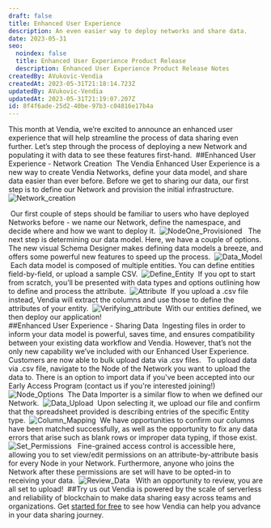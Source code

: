 ```yaml
---
draft: false
title: Enhanced User Experience
description: An even easier way to deploy networks and share data.
date: 2023-05-31
seo:
  noindex: false
  title: Enhanced User Experience Product Release
  description: Enhanced User Experience Product Release Notes
createdBy: AVukovic-Vendia
createdAt: 2023-05-31T21:18:14.723Z
updatedBy: AVukovic-Vendia
updatedAt: 2023-05-31T21:19:07.207Z
id: 8f4f6ade-25d2-40be-97b3-c04816e17b4a
---
```


This month at Vendia, we’re excited to announce an enhanced user experience that will help streamline the process of data sharing even further. Let’s step through the process of deploying a new Network and populating it with data to see these features first-hand.
﻿
##Enhanced User Experience - Network Creation
﻿
The Vendia Enhanced User Experience is a new way to create Vendia Networks, define your data model, and share data easier than ever before. Before we get to sharing our data, our first step is to define our Network and provision the initial infrastructure.
﻿
![Network_creation](https://d24nhiikxn5jns.cloudfront.net/optimized/res.cloudinary.com%252Fvendia%252Fimage%252Fupload%252Fv1685565302%252FScreenshot_2023-05-31_at_9.15.43_AM_uxa68b.png)
   
﻿
Our first couple of steps should be familiar to users who have deployed Networks before - we name our Network, define the namespace, and decide where and how we want to deploy it. 
﻿
![NodeOne_Provisioned](https://d24nhiikxn5jns.cloudfront.net/optimized/res.cloudinary.com%252Fvendia%252Fimage%252Fupload%252Fv1685565302%252FScreenshot_2023-05-31_at_9.17.55_AM_uzy2lr.png)
﻿
﻿
The next step is determining our data model. Here, we have a couple of options. The new visual Schema Designer makes defining data models a breeze, and offers some powerful new features to speed up the process.
﻿
![Data_Model](https://d24nhiikxn5jns.cloudfront.net/optimized/res.cloudinary.com%252Fvendia%252Fimage%252Fupload%252Fv1685565302%252FScreenshot_2023-05-31_at_9.59.06_AM_xww25z.png)
﻿
Each data model is composed of multiple entities. You can define entities field-by-field, or upload a sample CSV. 
﻿
![Define_Entity](https://d24nhiikxn5jns.cloudfront.net/optimized/res.cloudinary.com%252Fvendia%252Fimage%252Fupload%252Fv1685565302%252FScreenshot_2023-05-31_at_10.15.31_AM_yafoa3.png)
﻿
If you opt to start from scratch, you’ll be presented with data types and options outlining how to define and process the attribute.
﻿
![Attribute](https://d24nhiikxn5jns.cloudfront.net/optimized/res.cloudinary.com%252Fvendia%252Fimage%252Fupload%252Fv1685565302%252FScreenshot_2023-05-31_at_10.14.09_AM_hlxxyh.png)
﻿
If you upload a .csv file instead, Vendia will extract the columns and use those to define the attributes of your entity. 
﻿
![Verifying_attribute](https://d24nhiikxn5jns.cloudfront.net/optimized/res.cloudinary.com%252Fvendia%252Fimage%252Fupload%252Fv1685565303%252FScreenshot_2023-05-31_at_10.36.37_AM_hxghek.png)
﻿
With our entities defined, we then deploy our application!  
﻿
##Enhanced User Experience - Sharing Data
﻿
Ingesting files in order to inform your data model is powerful, saves time, and ensures compatibility between your existing data workflow and Vendia. However, that’s not the only new capability we’ve included with our Enhanced User Experience. Customers are now able to bulk upload data via .csv files. 
﻿
﻿
To upload data via .csv file, navigate to the Node of the Network you want to upload the data to. There is an option to import data if you've been accepted into our Early Access Program (contact us if you're interested joining!) 
﻿
![Node_Options](https://d24nhiikxn5jns.cloudfront.net/optimized/res.cloudinary.com%252Fvendia%252Fimage%252Fupload%252Fv1685565303%252FScreenshot_2023-05-31_at_11.13.28_AM_ftqdld.png)
﻿
The Data Importer is a similar flow to when we defined our Network. 
﻿
![Data_Upload](https://d24nhiikxn5jns.cloudfront.net/optimized/res.cloudinary.com%252Fvendia%252Fimage%252Fupload%252Fv1685565303%252FScreenshot_2023-05-31_at_11.48.04_AM_imu6ee.png)
﻿
Upon selecting it, we upload our file and confirm that the spreadsheet provided is describing entries of the specific Entity type. 
﻿
![Column_Mapping](https://d24nhiikxn5jns.cloudfront.net/optimized/res.cloudinary.com%252Fvendia%252Fimage%252Fupload%252Fv1685565304%252FScreenshot_2023-05-31_at_11.49.37_AM_g9kqby.png)
﻿
We have opportunities to confirm our columns have been matched successfully, as well as the opportunity to fix any data errors that arise such as blank rows or improper data typing, if those exist.
﻿
![Set_Permissions](https://d24nhiikxn5jns.cloudfront.net/optimized/res.cloudinary.com%252Fvendia%252Fimage%252Fupload%252Fv1685565304%252FScreenshot_2023-05-31_at_12.33.52_PM_c9axvh.png)
﻿
﻿
Fine-grained access control is accessible here, allowing you to set view/edit permissions on an attribute-by-attribute basis for every Node in your Network. Furthermore, anyone who joins the Network after these permissions are set will have to be opted-in to receiving your data. 
﻿
![Review_Data](https://d24nhiikxn5jns.cloudfront.net/optimized/res.cloudinary.com%252Fvendia%252Fimage%252Fupload%252Fv1685565304%252FScreenshot_2023-05-31_at_12.36.14_PM_hg9ubi.png)
﻿
﻿
With an opportunity to review, you are all set to upload!
﻿
##Try us out
Vendia is powered by the scale of serverless and reliability of blockchain to make data sharing easy across teams and organizations. Get [started for free](https://www.vendia.com/pricing) to see how Vendia can help you advance in your data sharing journey.